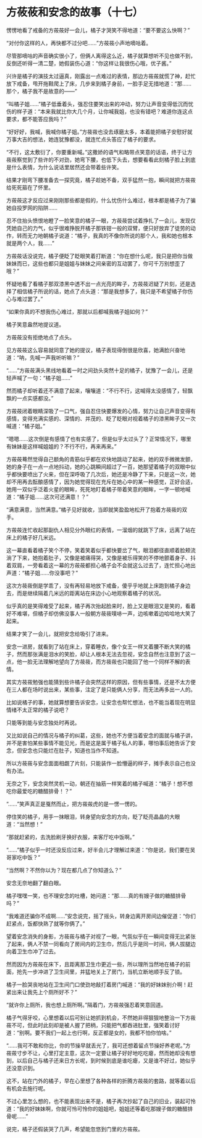 # 方莜莜和安念的故事（十七）

愣愣地看了戒备的方莜莜好一会儿，橘子才哭笑不得地道：“要不要这么快啊？”

“对付你这样的人，再快都不过分吧……”方莜莜小声地嘀咕着。

尽管那嘀咕的声音确实很小了，但俩人离得这么近，橘子就算想听不见也做不到，反倒还听得一清二楚，她假装伤心道：“你这样让我很伤心哦，优子酱。”

兴许是橘子的演技太过逼真，刚露出一点难过的表情，那边方莜莜就慌了神，赶忙放下戒备，甩开拖鞋爬上了床，几步来到橘子身前，一脸手足无措地道：“那……那个，橘子我不是故意的——”

“叫橘子姐……”橘子低垂着头，强忍住要笑出来的冲动，努力让声音变得低沉而忧伤的样子道：“本来我就比你大几个月，让你喊我姐，也没有错吧？难道你连这点要求，都不能答应我吗？”

“好好好，我喊，我喊你橘子姐。”方莜莜也没去琢磨太多，本着能把橘子安慰好就万事大吉的想法，她连犹豫都没，就连忙点头答应了橘子的要求。

“不行，这太敷衍了，你要重新喊。”这撒娇的语气和略带点笑意的话语，终于让方莜莜察觉到了些许的不对劲，她弯下腰，也低下头去，想要看看此刻橘子脸上到底是什么表情，为什么说话里居然还会带着些许笑。

结果才刚弯下腰准备去一探究竟，橘子趁她不备，双手猛然一抱，瞬间就把方莜莜给死死箍在了怀里。

方莜莜这才反应过来刚刚那些都是假的，什么忧伤什么难过，根本都是橘子为了骗她自投罗网的陷阱……

忍不住抬头愤恨地瞪了一脸笑意的橘子一眼，方莜莜尝试着挣扎了一会儿，发现仅凭她自己的力气，似乎很难挣脱开橘子那铁钳一般的双臂，便只好放弃了徒劳的动作，转而无力地朝橘子说道：“橘子，我真的不像你所说的那个人，我和她也根本就是两个人，我……”

方莜莜话没说完，橘子便眨了眨眼笑着打断道：“你在想什么呢，我只是把你当做妹妹而已，这些也都只是姐姐与妹妹之间亲密的互动罢了，你可千万别想歪了哦？”

怀疑地看了看橘子那双漆黑中透不出一点光亮的眸子，方莜莜迟疑了片刻，还是选择了相信橘子所说的话，她点了点头道：“那是我想多了，我只是不希望橘子你伤心与难过罢了。”

“如果你真的不想我伤心难过，那就以后都喊我橘子姐如何？”

橘子笑意盎然地提议道。

方莜莜没有拒绝地点了点头。

见方莜莜这么容易就同意了她的提议，橘子表现得倒很是欣喜，她满脸兴奋地道：“呐，先喊一声我听听嘛？”

“……”方莜莜满头黑线地看着一时之间劲头突然十足的橘子，犹豫了一会儿，还是轻声喊了一句：“橘子姐……”

然而橘子却听着还不满意了起来，嚷嚷道：“不行不行，这喊得太没感情了，轻飘飘的一点实感都没。”

方莜莜闭着眼睛深吸了一口气，强自忍住快要爆发的心情，努力让自己声音变得有感情，变得充满实感的、深情的、并茂的、眨了眨眼对视着橘子的漆黑眸子又一次喊道：“橘子姐。”

“嗯嗯……这次倒是有感情了也有实感了，但是似乎太过头了？正常情况下，哪里有妹妹是这样喊姐姐的？不行不行，再来再来。”

方莜莜蓦然觉得自己额角的青筋似乎都在欢快地跳动了起来，她的双手微微发颤，她的身子在一点一点地抖动，她的心跳瞬间超过了一百，她那望着橘子的双眼中似乎都快要喷出了火来，但在深呼吸了几次后，她还是冷静了下来，只是这一次，她却不用再去酝酿感情了，因为她觉得现在充斥在她心中的某一种感觉，正好合适，她用一双似乎泛着火星的眼眸，死死地盯着橘子带着笑意的眼眸，一字一顿地喊道：“橘子姐……这次可还满意！？”

“满意满意，当然满意。”橘子见好就收，当即就笑盈盈地松开了抱着方莜莜的双手。

方莜莜连忙收起那副仇人相见分外眼红的表情，一溜烟的就跳下了床，远离了站在床上的橘子好几米远。

这一幕直看着橘子笑个不停，笑着笑着似乎都快要岔了气，眼泪都径直顺着脸颊流淌了下来，她抱着肚子，又像是被痛得哭，又像是被乐得笑的不停地颤着身子、抖着双肩，一旁看着这一幕的方莜莜都担心橘子会不会就这么过去了，连忙担心地出声道：“橘子姐……你没事吧？”

这次方莜莜倒是学乖了，没有再轻易地放下戒备，傻乎乎地就上床跑到橘子身边去，而是继续隔着几米远的距离站在床边小心地观察着橘子的状况。

似乎真的是笑得难受了起来，橘子再次抬起脸来时，脸上又是眼泪又是笑的，看着好不难堪，但橘子却仿佛没事人一般朝方莜莜噗哧一声，边咳嗽着边哈哈地大笑了起来。

结果才笑了一会儿，就把安念给吸引了进来。

安念一进房，就看到了站在床上，穿着睡衣，像个女王一样叉着腰不断大笑的橘子，然而那张满是泪水的笑脸，却让人根本无法去忽视，安念自然也注意到了这一点，他一脸无法理解地望向了方莜莜，而方莜莜也只能回了他一个同样不解的表情。

其实方莜莜勉强也能猜到些许橘子会突然这样的原因，但有些事情，还是不太方便在三人都在场时说出来，某些事，注定了是只能俩人分享，而无法再多出一人的。

比如说橘子的事，她就算想要告诉安念，让安念也帮忙想法，也不能当着现在明显情绪不太正常的橘子说吧？

只能等到能与安念独处时再说。

又比如说自己的情况与橘子的纠葛，这些，她也不方便当着安念的面就与橘子讲，并不是害怕某些事情不能见光，而是这是属于橘子私人的事，哪怕事后她告诉了安念，但安念也只能烂在肚子，知道也当作不知道。

所以方莜莜与安念面面相觑了片刻，只能装作一脸懵逼的样子，摊手表示自己也没有办法。

无奈之下，安念突然灵机一动，朝还在抽筋一样笑着的橘子喊道：“橘子！想不想吃你最爱吃的糖醋排骨！？”

“……”笑声真正是戛然而止，把方莜莜虎的是一愣一愣的。

停住笑的橘子，用手一抹眼泪，转身望向安念的方向，眨了眨亮晶晶的大眼道：“当然想！”

“那就赶紧的，去洗脸刷牙换好衣服，来客厅吃中饭啊。”

“……”橘子似乎一时还没反应过来，好半会儿才理解过来道：“你是说，我们要在吴哥家吃中饭？”

“当然啊？不然你以为？现在都几点了你知道么？”

安念无奈地翻了翻白眼。

橘子嘿嘿一笑，也不理安念的吐槽，她问道：“那……真的有嫂子做的糖醋排骨吗？”

“我难道还骗你不成啊……”安念说完，摇了摇头，转身边离开房间边催促道：“你们赶紧点，饭都快熟了就等你俩了。”

望着安念消失的身影，方莜莜与橘子对视了一眼，气氛似乎在一瞬间变得无比紧张了起来，俩人不禁一同看向了房间内的卫生巾，然后几乎是同一时间，俩人拔腿边向着卫生巾冲了过去。

然而因为方莜莜在床下，且距离那卫生巾更近一些，所以理所当然地在橘子的前面，抢先一步冲进了卫生间里，并猛地关上了房门，当机立断地顺手反了锁。

橘子一脸哭丧地站在卫生间门口使劲地敲打着房门喊道：“我的好妹妹别介啊！赶紧出来让我先上个厕所好不？”

“就许你上厕所，我也想上厕所啊。”隔着门，方莜莜强忍着笑意回道。

橘子气得牙咬，心里想着以后可别让她抓到机会，不然她非得狠狠地整治一下方莜莜不可，但此时此刻却是被人握了把柄，只能把气都吞进肚里，强笑着讨好道：“别啊。要不我们一起上也行啊，反正都是女的，我都不怕你怕啥。”

“……我可不敢和你比，你的节操早就丢光了，我可还想着留点节操好养老呢。”方莜莜寸步不让，心里打定主意，这次一定要让橘子好好地吃吃瘪，然而她却没有想到，以后自己与橘子还来日方长呢，到时候到底是谁吃瘪，又是谁不好过，她似乎还没意识到。

这不，站在门外的橘子，早在心里想了各种各样的折腾方莜莜的套路，就等着以后有机会去施行呢。

不过心里怎么想的，也不能表现出来不是，橘子再次抄起了自己的旧业，装起可怜道：“我的好妹妹啊，你就可怜可怜你的姐姐吧，姐姐还等着吃那嫂子做的糖醋排骨呢……”

说完，橘子还假装哭了几声，希望能忽悠到门里的方莜莜。
